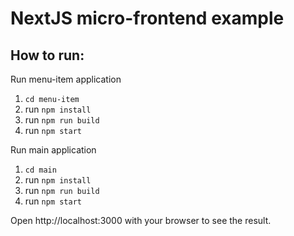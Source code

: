 # NextJS micro-frontend example

## How to run:

Run menu-item application
1. `cd menu-item`
2. run `npm install`
3. run `npm run build`
3. run `npm start`

Run main application
1. `cd main`
2. run `npm install`
3. run `npm run build`
4. run `npm start`

Open http://localhost:3000 with your browser to see the result.